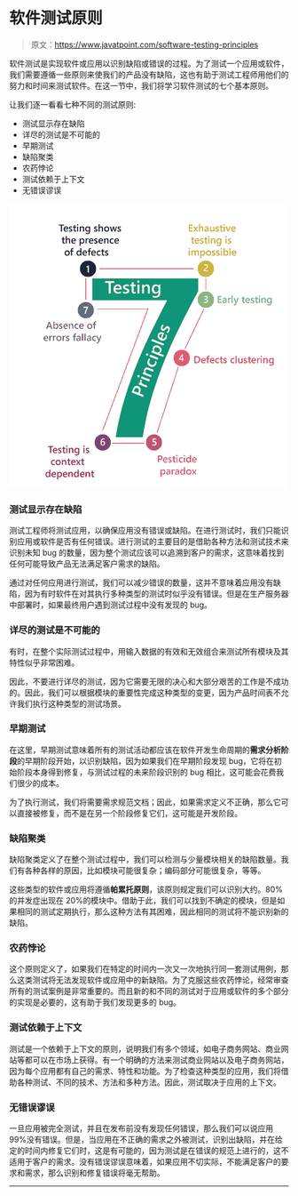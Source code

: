 # 软件测试原则

> 原文：<https://www.javatpoint.com/software-testing-principles>

软件测试是实现软件或应用以识别缺陷或错误的过程。为了测试一个应用或软件，我们需要遵循一些原则来使我们的产品没有缺陷，这也有助于测试工程师用他们的努力和时间来测试软件。在这一节中，我们将学习软件测试的七个基本原则。

让我们逐一看看七种不同的测试原则:

*   测试显示存在缺陷
*   详尽的测试是不可能的
*   早期测试
*   缺陷聚类
*   农药悖论
*   测试依赖于上下文
*   无错误谬误

![Software Testing Principles](img/3a6c8c433f6adc2bc53cf6dd53938cc7.png)

### 测试显示存在缺陷

测试工程师将测试应用，以确保应用没有错误或缺陷。在进行测试时，我们只能识别应用或软件是否有任何错误。进行测试的主要目的是借助各种方法和测试技术来识别未知 bug 的数量，因为整个测试应该可以追溯到客户的需求，这意味着找到任何可能导致产品无法满足客户需求的缺陷。

通过对任何应用进行测试，我们可以减少错误的数量，这并不意味着应用没有缺陷，因为有时软件在对其执行多种类型的测试时似乎没有错误。但是在生产服务器中部署时，如果最终用户遇到测试过程中没有发现的 bug。

### 详尽的测试是不可能的

有时，在整个实际测试过程中，用输入数据的有效和无效组合来测试所有模块及其特性似乎非常困难。

因此，不要进行详尽的测试，因为它需要无限的决心和大部分艰苦的工作是不成功的。因此，我们可以根据模块的重要性完成这种类型的变更，因为产品时间表不允许我们执行这种类型的测试场景。

### 早期测试

在这里，早期测试意味着所有的测试活动都应该在软件开发生命周期的**需求分析阶段**的早期阶段开始，以识别缺陷，因为如果我们在早期阶段发现 bug，它将在初始阶段本身得到修复，与测试过程的未来阶段识别的 bug 相比，这可能会花费我们很少的成本。

为了执行测试，我们将需要需求规范文档；因此，如果需求定义不正确，那么它可以直接被修复，而不是在另一个阶段修复它们，这可能是开发阶段。

### 缺陷聚类

缺陷聚类定义了在整个测试过程中，我们可以检测与少量模块相关的缺陷数量。我们有各种各样的原因，比如模块可能很复杂；编码部分可能很复杂，等等。

这些类型的软件或应用将遵循**帕累托原则**，该原则规定我们可以识别大约。80%的并发症出现在 20%的模块中。借助于此，我们可以找到不确定的模块，但是如果相同的测试定期执行，那么这种方法有其困难，因此相同的测试将不能识别新的缺陷。

### 农药悖论

这个原则定义了，如果我们在特定的时间内一次又一次地执行同一套测试用例，那么这类测试将无法发现软件或应用中的新缺陷。为了克服这些农药悖论，经常审查所有的测试案例是非常重要的。而且新的和不同的测试对于应用或软件的多个部分的实现是必要的，这有助于我们发现更多的 bug。

### 测试依赖于上下文

测试是一个依赖于上下文的原则，说明我们有多个领域，如电子商务网站、商业网站等都可以在市场上获得。有一个明确的方法来测试商业网站以及电子商务网站，因为每个应用都有自己的需求、特性和功能。为了检查这种类型的应用，我们将借助各种测试、不同的技术、方法和多种方法。因此，测试取决于应用的上下文。

### 无错误谬误

一旦应用被完全测试，并且在发布前没有发现任何错误，那么我们可以说应用 99%没有错误。但是，当应用在不正确的需求之外被测试，识别出缺陷，并在给定的时间内修复它们时，这是有可能的，因为测试是在错误的规范上进行的，这不适用于客户的需求。没有错误谬误意味着，如果应用不切实际，不能满足客户的要求和需求，那么识别和修复错误将毫无帮助。

* * *
